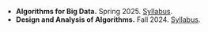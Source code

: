 * **Algorithms for Big Data.** Spring 2025. [Syllabus](/teaching/2025-spring-TA).
* **Design and Analysis of Algorithms.** Fall 2024. [Syllabus](/teaching/2024-autumn-TA).

